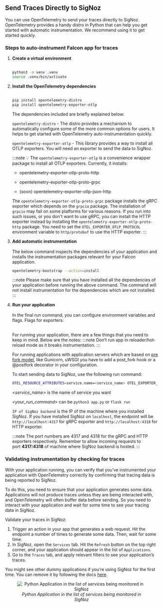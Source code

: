 ## Send Traces Directly to SigNoz

You can use OpenTelemetry to send your traces directly to SigNoz. OpenTelemetry provides a handy distro in Python that can help you get started with automatic instrumentation. We recommend using it to get started quickly.

### Steps to auto-instrument Falcon app for traces

1. **Create a virtual environment**<br></br>

   ```bash
   python3 -m venv .venv
   source .venv/bin/activate
   ```

2. **Install the OpenTelemetry dependencies**<br></br>

   ```bash
   pip install opentelemetry-distro
   pip install opentelemetry-exporter-otlp
   ```

   The dependencies included are briefly explained below:

   `opentelemetry-distro` - The distro provides a mechanism to automatically configure some of the more common options for users. It helps to get started with OpenTelemetry auto-instrumentation quickly.

   `opentelemetry-exporter-otlp` - This library provides a way to install all OTLP exporters. You will need an exporter to send the data to SigNoz.

   :::note
   💡 The `opentelemetry-exporter-otlp` is a convenience wrapper package to install all OTLP exporters. Currently, it installs:

   - opentelemetry-exporter-otlp-proto-http
   - opentelemetry-exporter-otlp-proto-grpc

   - (soon) opentelemetry-exporter-otlp-json-http

   The `opentelemetry-exporter-otlp-proto-grpc` package installs the gRPC exporter which depends on the `grpcio` package. The installation of `grpcio` may fail on some platforms for various reasons. If you run into such issues, or you don't want to use gRPC, you can install the HTTP exporter instead by installing the `opentelemetry-exporter-otlp-proto-http` package. You need to set the `OTEL_EXPORTER_OTLP_PROTOCOL` environment variable to `http/protobuf` to use the HTTP exporter.
   :::

3. **Add automatic instrumentation**<br></br>
   The below command inspects the dependencies of your application and installs the instrumentation packages relevant for your Falcon application.

   ```bash
   opentelemetry-bootstrap --action=install
   ```

   :::note
   Please make sure that you have installed all the dependencies of your application before running the above command. The command will not install instrumentation for the dependencies which are not installed.
   :::

4. **Run your application**<br></br>
   In the final run command, you can configure environment variables and flags. Flags for exporters:<br></br>

   For running your application, there are a few things that you need to keep in mind. Below are the notes:
   :::note
   Don’t run app in reloader/hot-reload mode as it breaks instrumentation.
   :::

   For running applications with application servers which are based on [pre fork model](#running-applications-with-gunicorn-uwsgi), like Gunicorn, uWSGI you have to add a post_fork hook or a @postfork decorator in your configuration.

   To start sending data to SigNoz, use the following run command:

   ```bash
   OTEL_RESOURCE_ATTRIBUTES=service.name=<service_name> OTEL_EXPORTER_OTLP_ENDPOINT="http://<IP of SigNoz Backend>:4317" OTEL_EXPORTER_OTLP_PROTOCOL=grpc opentelemetry-instrument <your run command>
   ```

   *<service_name>* is the name of service you want

   *<your_run_command>* can be `python3 app.py` or `flask run`

   `IP of SigNoz backend` is the IP of the machine where you installed SigNoz. If you have installed SigNoz on `localhost`, the endpoint will be `http://localhost:4317` for gRPC exporter and `http://localhost:4318` for HTTP exporter.

   :::note
   The port numbers are 4317 and 4318 for the gRPC and HTTP exporters respectively. Remember to allow incoming requests to port **4317**/**4318** of machine where SigNoz backend is hosted.
   :::

### Validating instrumentation by checking for traces

With your application running, you can verify that you’ve instrumented your application with OpenTelemetry correctly by confirming that tracing data is being reported to SigNoz.

To do this, you need to ensure that your application generates some data. Applications will not produce traces unless they are being interacted with, and OpenTelemetry will often buffer data before sending. So you need to interact with your application and wait for some time to see your tracing data in SigNoz.

Validate your traces in SigNoz:

1. Trigger an action in your app that generates a web request. Hit the endpoint a number of times to generate some data. Then, wait for some time.
2. In SigNoz, open the `Services` tab. Hit the `Refresh` button on the top right corner, and your application should appear in the list of `Applications`.
3. Go to the `Traces` tab, and apply relevant filters to see your application’s traces.

You might see other dummy applications if you’re using SigNoz for the first time. You can remove it by following the docs [here](https://signoz.io/docs/operate/docker-standalone/#remove-the-sample-application).

<figure data-zoomable align='center'>
    <img src="/img/docs/opentelemetry_python_app_instrumented.webp" alt="Python Application in the list of services being monitored in SigNoz"/>
    <figcaption><i>Python Application in the list of services being monitored in SigNoz</i></figcaption></figure>
<br></br>
